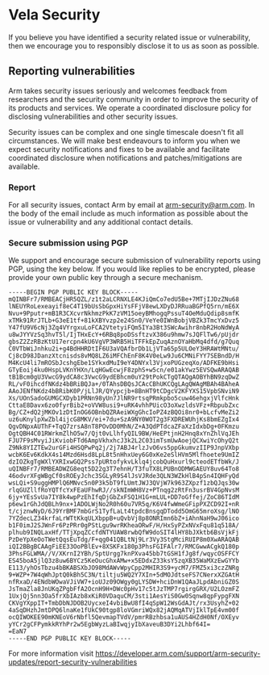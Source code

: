 # Vela Security

If you believe you have identified a security related issue or vulnerability,
then we encourage you to responsibly disclose it to us as soon as possible.

## Reporting vulnerabilities

Arm takes security issues seriously and welcomes feedback from researchers
and the security community in order to improve the security of its products
and services.  We operate a coordinated disclosure policy for disclosing
vulnerabilities and other security issues.

Security issues can be complex and one single timescale doesn't fit all
circumstances.  We will make best endeavours to inform you when we expect
security notifications and fixes to be available and facilitate coordinated
disclosure when notifications and patches/mitigations are available.

### Report

For all security issues, contact Arm by email at
[arm-security@arm.com](mailto:arm-security@arm.com).  In the body of the email
include as much information as possible about the issue or vulnerability and any
additional contact details.

### Secure submission using PGP

We support and encourage secure submission of vulnerability reports using PGP,
using the key below.  If you would like replies to be encrypted, please provide
your own public key through a secure mechanism.

~~~none
-----BEGIN PGP PUBLIC KEY BLOCK-----
mQINBFr7/RMBEACjHR5QZL/z1t2aLCRNXLE4KJiQmCo7edU5Be+7MTjIJDzZNu68
lNEUYRoLexeayif8eC4T19bUsSbGpxHiYsFFjV8ewLXDyDJRRuaBGPfQ5rn/mE6X
Nvu+9Pputr+mB1R3CXcvrNkhmzPkK7zVM15oeyBMhogqPssuT4OeMduQdip8smfK
xTMk91RrJTLb+G3eE1tf+81kXBYvzp2e24Sn0/VeYe0IWnBobjVBZk3TmcYxDvz5
Y47fU9V6cNj3Zq4VYrgxuLoFCA2VtetyiFQm5IYa3Bt3SWcAwihr8nbR2HoNdWyA
u8wJYYVzSq3hvT5l/IjTHxEcY+6RBq8poDSsftzvX386u9hmw7sJQFlTw6/pUjdr
gbsZ2ZzRBzKtU17ercpn4kU6VgVP3WRB5HiTFFkEpZuqAznOYaHbMq4dfd/g7Quq
C0VTbWiJnhku2i+g4BdHHRDtIF6U3aVQAfbrDb1LjVTa65p5ULOeY3HRAWtMNtu/
Cj8cD98JDanzXtcnisds8vMQ8LZ6iMFChEnF8K4V0eLw9Ju6CMNiFYY7SEBndD/H
M4KcU4li7mROSbJcshgEbe1SYkxdMuI9eY4DNYxl3VjxoPUGzeqXo/ADFKE9bHsi
GTyEoij4ku0HspLVKnYHXn/LqHGwEcwjF8zphS+w5cn/e01akYwz5EVSQwARAQAB
tB1Bcm0gU3VwcG9ydCA8c3VwcG9ydEBhcm0uY29tPokCTgQTAQgAOBYhBN9zqDwZ
RL/vF0ihcdfNKdz4bBRiBQJa+/0TAhsDBQsJCAcCBhUKCQgLAgQWAgMBAh4BAheA
AAoJENfNKdz4bBRibK0P/jLlJR/QYypcjb+8BnHT9tCDgcV2KFYXS15VpbSNviN9
Xs/UOnSadoGUMGCXDyb1PRNn98yUn7JlNR9rtsqPRmkpbo5cuw46ehgxjVlfcHnk
CttaE8Davx6zo0fyrBib2+oVVW8usi9+uRK4vhhPUicO3oXwzldsVFz+RbpubZxc
Bg/CZ+dQ2jMKOv1zDtInOG6OBnbQZRAeiWXgGhcIoPZ4zBQOi8nr0+bLcfvMeZi2
uz6uKnylpXwZbl4ijcG8MKV/ei+7du+SzA9NY0WOT2g3FXDREWUhjKs8bmEZgIx4
QgvDNpxAUThF+TqQ7zrsA8nT8POvDD0MhN/Z+A3QdPTdcaZFaXzIdxbDg+0FKmzu
OgtQBH4C01RWrkmZlhO5w7/Qjt0vLlhfyQIL9BW/HeEPtjnH2Hnq8xYnZhlVqJEh
FJU7F9sMvyiJiKviobFTd6AmpVkhxhcJ3k2L2C03imTsmUwAoejQCXwiYcOhyQ2t
Z9Nk8YIZTEw2urGFi4HSQPwPq2j/2j7ABJ4rlzJvO6vs5ppGkumvzIIP9JnpVXbp
wcbK6Ev6KdkX4s14Mzd6Hsd8LpL8t5nHhxUey6G0xKe2eSlHVm5Mlfhoete9UmIZ
dzIOZkgTgWXlYXRIxwGQ2Pss7pURtofykvLklq4jcobQuHxurl9cteodETfbWk/J
uQINBFr7/RMBEADWZG8eqt5D22g3T7ehnH/T3fuTX8LPUBnODMWGAEUY8uv64To8
46odvrXFgWBgCf0sROEyJchc3SGLyR9S4lJsVJRde3QLN3WZkHlB4pSn4IQHFyQd
wsLQi+S9uggHMPlQ6MNvc5n0P3k5bT9fLUmtJWJ3QVjW7k963ZXpzf1zbQJqs30w
rlqGUZllfRoYQTfcYxFEaUFhwRJ//skNImWH8Vz+PTnqg2zRtFn3usrBV4GpNvsM
6jy+YEsSvUa7IY8k4wpPzEhIfqDjGbZxFSQ1H1G+mLUL+DD7oGffej/ZoC86TIdM
p6ew1rGhJdQBLh9nx+1ADOLWjNo2R0h60u7VR5q/K6V4fwWmeGFipPXZCD92I+nR
t/cjznwNyD/6J9YrBMF7mbGrS1TyfLaLt4tpdcBnsgqDTodd5OmG65mroXsg/lNO
7YZdecLZ34krfaLrWTtKkqULXbppB+uQvbVj8p8ONRImn6bZ+iAhnNaH9wJ06ico
b1F0imJ2SJWnFr6PzPRr0gPStLgu9wrRKheaORwF/H/HxSyPZxNVxFqu81q518A/
plhub9INQLaxHf/TTjXpqZCcfdNTYUAW8rwbQfW9doSIT4lHY8bJXktb6BsVjkFj
PzDeYpXeOoTWetQqsEuTdg/F+qg041QBLtNj9Lr3Vy3StgMciRUIP8m0XwARAQAB
iQI2BBgBCAAgFiEE33OoPBlEv+8XSKFx180p3PhsFGIFAlr7/RMCGwwACgkQ180p
3PhsFGLWMA//V/XKrnI2YBh/SptUrgg7knPXva45bb7tGSH1fJg8f/wqycOSFFCY
ES45boA5jlQ3z8uw6BYCz5KeOucGhxAMw+x5EDdxZ33ksY5zqXB35WaMXzEwGYYb
E113/yhOsTbzu4bBKABSXbJO98MdAWvWpyCpp2MHIR3S9+ycM7/FMZ5xi3czZNRg
9+WZP+7W4qWhJptQ0kBh5C3N/tiltju5WQ2Y7XIn+5dMOJdtseFS7CNerxXZGAtH
nfRxaD/4ENdbWOwaVJiVW7+ioUJz09OWgy0gLYSDW+hciDnW1QAaJLpdAbniGZ0S
JsTmaZla8JnUKqZPgbFfA2OcnH9H+DWc0pHv17c5tJzTMP7rgirgGRX/U2LOzmFZ
1UxjQj5nn3Oa5frXbIAzb8xKiR0VDaquCM/3sti1AesYiS0Gw0Sqnw8qpFypgFXN
CKVgYXppIT+TmbDbNJDOB2UycxeI4vbiBwU8fI4qSpW12WsGdAJt/rx3UsyhZ+02
4aSqDHzhJmtDPQ6lnaKe1fUkC90tgp8loVGmriWQx82jAQMqATVjIklTpE4vm00f
ocQIWOKEE90mKNEoV6rNbfl5QevmapTVdV/pmrRBzhbsa1uAUS4HZdH0Nf/OXEyv
yYCr2gCFPymkkRYhPr2w5EgbWyzLaBIwqjyIbXaveuB3DYi2Lhbf64I=
=EaN7
-----END PGP PUBLIC KEY BLOCK-----
~~~

For more information visit
<https://developer.arm.com/support/arm-security-updates/report-security-vulnerabilities>